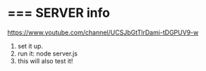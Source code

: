 ===
SERVER info
=======================
https://www.youtube.com/channel/UCSJbGtTlrDami-tDGPUV9-w

1. set it up.
2. run it: node server.js
3. this will also test it!
